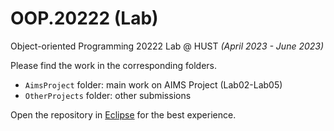 # OOP.20222 (Lab)

Object-oriented Programming 20222 Lab @ HUST <i>(April 2023 - June 2023)</i>

Please find the work in the corresponding folders.

- `AimsProject` folder: main work on AIMS Project (Lab02-Lab05)
- `OtherProjects` folder: other submissions

Open the repository in [Eclipse](https://eclipseide.org/) for the best experience.
